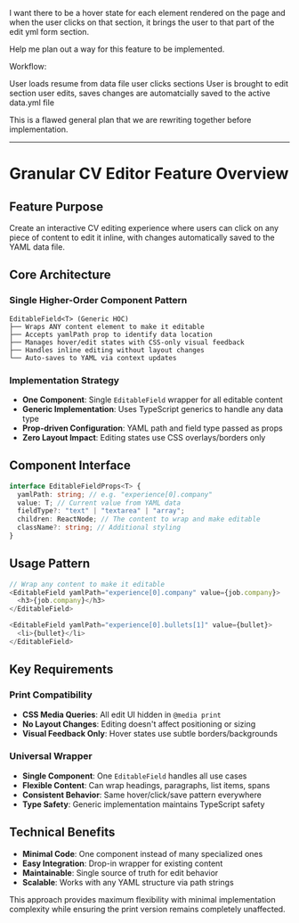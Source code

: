 I want there to be a hover state for each element rendered on the page and when the user clicks on that section, it brings the user to that part of the edit yml form section.

Help me plan out a way for this feature to be implemented.

Workflow:

User loads resume from data file user clicks sections User is brought to edit section user edits, saves changes are automatcially saved to the active data.yml file

This is a flawed general plan that we are rewriting together before implementation.

---

# Granular CV Editor Feature Overview

## Feature Purpose

Create an interactive CV editing experience where users can click on any piece of content to edit it inline, with changes automatically saved to the YAML data file.

## Core Architecture

### **Single Higher-Order Component Pattern**

```
EditableField<T> (Generic HOC)
├── Wraps ANY content element to make it editable
├── Accepts yamlPath prop to identify data location
├── Manages hover/edit states with CSS-only visual feedback
├── Handles inline editing without layout changes
└── Auto-saves to YAML via context updates
```

### **Implementation Strategy**

- **One Component**: Single `EditableField` wrapper for all editable content
- **Generic Implementation**: Uses TypeScript generics to handle any data type
- **Prop-driven Configuration**: YAML path and field type passed as props
- **Zero Layout Impact**: Editing states use CSS overlays/borders only

## Component Interface

```typescript
interface EditableFieldProps<T> {
  yamlPath: string; // e.g. "experience[0].company"
  value: T; // Current value from YAML data
  fieldType?: "text" | "textarea" | "array";
  children: ReactNode; // The content to wrap and make editable
  className?: string; // Additional styling
}
```

## Usage Pattern

```typescript
// Wrap any content to make it editable
<EditableField yamlPath="experience[0].company" value={job.company}>
  <h3>{job.company}</h3>
</EditableField>

<EditableField yamlPath="experience[0].bullets[1]" value={bullet}>
  <li>{bullet}</li>
</EditableField>
```

## Key Requirements

### **Print Compatibility**

- **CSS Media Queries**: All edit UI hidden in `@media print`
- **No Layout Changes**: Editing doesn't affect positioning or sizing
- **Visual Feedback Only**: Hover states use subtle borders/backgrounds

### **Universal Wrapper**

- **Single Component**: One `EditableField` handles all use cases
- **Flexible Content**: Can wrap headings, paragraphs, list items, spans
- **Consistent Behavior**: Same hover/click/save pattern everywhere
- **Type Safety**: Generic implementation maintains TypeScript safety

## Technical Benefits

- **Minimal Code**: One component instead of many specialized ones
- **Easy Integration**: Drop-in wrapper for existing content
- **Maintainable**: Single source of truth for edit behavior
- **Scalable**: Works with any YAML structure via path strings

This approach provides maximum flexibility with minimal implementation complexity while ensuring the print version remains completely unaffected.
